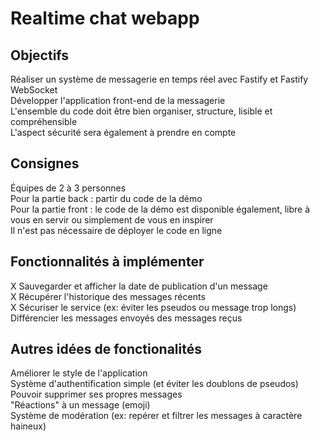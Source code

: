 # Realtime chat webapp

## Objectifs
<p>
  Réaliser un système de messagerie en temps réel avec Fastify et Fastify WebSocket<br>
  Développer l'application front-end de la messagerie<br>
  L'ensemble du code doit être bien organiser, structure, lisible et compréhensible<br>
  L'aspect sécurité sera également à prendre en compte<br>
</p>

## Consignes

<p>
  Équipes de 2 à 3 personnes<br>
  Pour la partie back : partir du code de la démo<br>
  Pour la partie front : le code de la démo est disponible également, libre à vous en servir ou simplement de vous en inspirer<br>
  Il n'est pas nécessaire de déployer le code en ligne<br>
</p>

## Fonctionnalités à implémenter

<p>
  X Sauvegarder et afficher la date de publication d'un message<br>
  X Récupérer l'historique des messages récents<br>
  X Sécuriser le service (ex: éviter les pseudos ou message trop longs)<br>
  Différencier les messages envoyés des messages reçus<br>
</p>

## Autres idées de fonctionalités

<p>
  Améliorer le style de l'application<br>
  Système d'authentification simple (et éviter les doublons de pseudos)<br>
  Pouvoir supprimer ses propres messages<br>
  "Réactions" à un message (emoji)<br>
  Système de modération (ex: repérer et filtrer les messages à caractère haineux)<br>
</p>
